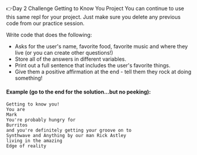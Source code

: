 👉Day 2 Challenge
Getting to Know You Project
You can continue to use this same repl for your project. Just make sure you delete any previous code from our practice session.

Write code that does the following:

+ Asks for the user's name, favorite food, favorite music and where they live (or you can create other questions!)
+ Store all of the answers in different variables.
+ Print out a full sentence that includes the user's favorite things.
+ Give them a positive affirmation at the end - tell them they rock at doing something!

#### Example (go to the end for the solution...but no peeking):
```
Getting to know you!
You are
Mark
You're probably hungry for
Burritos
and you're definitely getting your groove on to
Synthwave and Anything by our man Rick Astley
living in the amazing
Edge of reality
```
